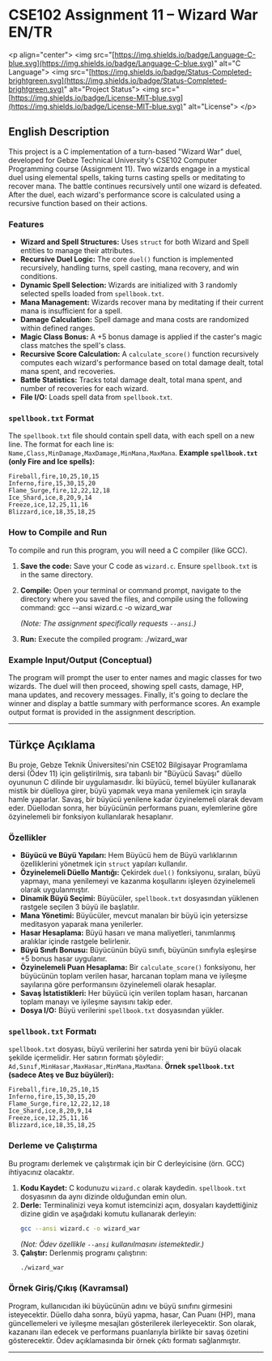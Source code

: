 # CSE102 Assignment 11 – Wizard War EN/TR

\<p align="center"\>
\<img src="[https://img.shields.io/badge/Language-C-blue.svg](https://img.shields.io/badge/Language-C-blue.svg)" alt="C Language"\>
\<img src="[https://img.shields.io/badge/Status-Completed-brightgreen.svg](https://img.shields.io/badge/Status-Completed-brightgreen.svg)" alt="Project Status"\>
\<img src="[https://img.shields.io/badge/License-MIT-blue.svg](https://img.shields.io/badge/License-MIT-blue.svg)" alt="License"\>
\</p\>

## English Description

This project is a C implementation of a turn-based "Wizard War" duel, developed for Gebze Technical University's CSE102 Computer Programming course (Assignment 11). Two wizards engage in a mystical duel using elemental spells, taking turns casting spells or meditating to recover mana. The battle continues recursively until one wizard is defeated. After the duel, each wizard's performance score is calculated using a recursive function based on their actions.

### Features

  * **Wizard and Spell Structures:** Uses `struct` for both Wizard and Spell entities to manage their attributes.
  * **Recursive Duel Logic:** The core `duel()` function is implemented recursively, handling turns, spell casting, mana recovery, and win conditions.
  * **Dynamic Spell Selection:** Wizards are initialized with 3 randomly selected spells loaded from `spellbook.txt`.
  * **Mana Management:** Wizards recover mana by meditating if their current mana is insufficient for a spell.
  * **Damage Calculation:** Spell damage and mana costs are randomized within defined ranges.
  * **Magic Class Bonus:** A +5 bonus damage is applied if the caster's magic class matches the spell's class.
  * **Recursive Score Calculation:** A `calculate_score()` function recursively computes each wizard's performance based on total damage dealt, total mana spent, and recoveries.
  * **Battle Statistics:** Tracks total damage dealt, total mana spent, and number of recoveries for each wizard.
  * **File I/O:** Loads spell data from `spellbook.txt`.

### `spellbook.txt` Format

The `spellbook.txt` file should contain spell data, with each spell on a new line. The format for each line is: `Name,Class,MinDamage,MaxDamage,MinMana,MaxMana`.
**Example `spellbook.txt` (only Fire and Ice spells):**

```
Fireball,fire,10,25,10,15
Inferno,fire,15,30,15,20
Flame_Surge,fire,12,22,12,18
Ice_Shard,ice,8,20,9,14
Freeze,ice,12,25,11,16
Blizzard,ice,18,35,18,25
```

### How to Compile and Run

To compile and run this program, you will need a C compiler (like GCC).

1.  **Save the code:** Save your C code as `wizard.c`. Ensure `spellbook.txt` is in the same directory.
2.  **Compile:** Open your terminal or command prompt, navigate to the directory where you saved the files, and compile using the following command:
    gcc --ansi wizard.c -o wizard_war

    *(Note: The assignment specifically requests `--ansi`.)*
3.  **Run:** Execute the compiled program:
    ./wizard_war

### Example Input/Output (Conceptual)

The program will prompt the user to enter names and magic classes for two wizards. The duel will then proceed, showing spell casts, damage, HP, mana updates, and recovery messages. Finally, it's going to declare the winner and display a battle summary with performance scores. An example output format is provided in the assignment description.

-----

## Türkçe Açıklama

Bu proje, Gebze Teknik Üniversitesi'nin CSE102 Bilgisayar Programlama dersi (Ödev 11) için geliştirilmiş, sıra tabanlı bir "Büyücü Savaşı" düello oyununun C dilinde bir uygulamasıdır. İki büyücü, temel büyüler kullanarak mistik bir düelloya girer, büyü yapmak veya mana yenilemek için sırayla hamle yaparlar. Savaş, bir büyücü yenilene kadar özyinelemeli olarak devam eder. Düellodan sonra, her büyücünün performans puanı, eylemlerine göre özyinelemeli bir fonksiyon kullanılarak hesaplanır.

### Özellikler

  * **Büyücü ve Büyü Yapıları:** Hem Büyücü hem de Büyü varlıklarının özelliklerini yönetmek için `struct` yapıları kullanılır.
  * **Özyinelemeli Düello Mantığı:** Çekirdek `duel()` fonksiyonu, sıraları, büyü yapmayı, mana yenilemeyi ve kazanma koşullarını işleyen özyinelemeli olarak uygulanmıştır.
  * **Dinamik Büyü Seçimi:** Büyücüler, `spellbook.txt` dosyasından yüklenen rastgele seçilen 3 büyü ile başlatılır.
  * **Mana Yönetimi:** Büyücüler, mevcut manaları bir büyü için yetersizse meditasyon yaparak mana yenilerler.
  * **Hasar Hesaplama:** Büyü hasarı ve mana maliyetleri, tanımlanmış aralıklar içinde rastgele belirlenir.
  * **Büyü Sınıfı Bonusu:** Büyücünün büyü sınıfı, büyünün sınıfıyla eşleşirse +5 bonus hasar uygulanır.
  * **Özyinelemeli Puan Hesaplama:** Bir `calculate_score()` fonksiyonu, her büyücünün toplam verilen hasar, harcanan toplam mana ve iyileşme sayılarına göre performansını özyinelemeli olarak hesaplar.
  * **Savaş İstatistikleri:** Her büyücü için verilen toplam hasarı, harcanan toplam manayı ve iyileşme sayısını takip eder.
  * **Dosya I/O:** Büyü verilerini `spellbook.txt` dosyasından yükler.

### `spellbook.txt` Formatı

`spellbook.txt` dosyası, büyü verilerini her satırda yeni bir büyü olacak şekilde içermelidir. Her satırın formatı şöyledir: `Ad,Sınıf,MinHasar,MaxHasar,MinMana,MaxMana`.
**Örnek `spellbook.txt` (sadece Ateş ve Buz büyüleri):**

```
Fireball,fire,10,25,10,15
Inferno,fire,15,30,15,20
Flame_Surge,fire,12,22,12,18
Ice_Shard,ice,8,20,9,14
Freeze,ice,12,25,11,16
Blizzard,ice,18,35,18,25
```

### Derleme ve Çalıştırma

Bu programı derlemek ve çalıştırmak için bir C derleyicisine (örn. GCC) ihtiyacınız olacaktır.

1.  **Kodu Kaydet:** C kodunuzu `wizard.c` olarak kaydedin. `spellbook.txt` dosyasının da aynı dizinde olduğundan emin olun.
2.  **Derle:** Terminalinizi veya komut istemcinizi açın, dosyaları kaydettiğiniz dizine gidin ve aşağıdaki komutu kullanarak derleyin:
    ```bash
    gcc --ansi wizard.c -o wizard_war
    ```
    *(Not: Ödev özellikle `--ansi` kullanılmasını istemektedir.)*
3.  **Çalıştır:** Derlenmiş programı çalıştırın:
    ```bash
    ./wizard_war
    ```

### Örnek Giriş/Çıkış (Kavramsal)

Program, kullanıcıdan iki büyücünün adını ve büyü sınıfını girmesini isteyecektir. Düello daha sonra, büyü yapma, hasar, Can Puanı (HP), mana güncellemeleri ve iyileşme mesajları gösterilerek ilerleyecektir. Son olarak, kazananı ilan edecek ve performans puanlarıyla birlikte bir savaş özetini gösterecektir. Ödev açıklamasında bir örnek çıktı formatı sağlanmıştır.

-----
